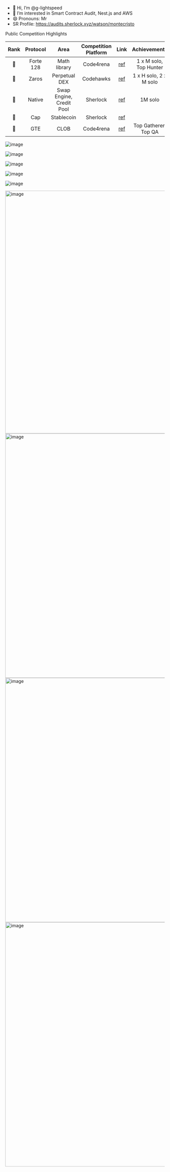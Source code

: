 - 👋 Hi, I’m @g-lightspeed
- 👀 I’m interested in Smart Contract Audit, Nest.js and AWS
- 😄 Pronouns: Mr
- SR Profile: https://audits.sherlock.xyz/watson/montecristo

Public Competition Highlights

| Rank | Protocol | Area| Competition Platform | Link | Achievements |
|:-----:|:----:|:--:|:------------------------:|:---:|:-----------:|
|🥇|Forte 128|Math library|Code4rena|[ref](https://code4rena.com/audits/2025-03-forte-float128-solidity-library) |1 x M solo, Top Hunter|
|🥇|Zaros|Perpetual DEX|Codehawks|[ref](https://codehawks.cyfrin.io/contests/cm60h7a380000k66h6knt2vtl) |1 x H solo, 2 x M solo|
|🥈 |Native|Swap Engine, Credit Pool|Sherlock|[ref](https://audits.sherlock.xyz/contests/971)|1M solo|
|🥈 |Cap|Stablecoin|Sherlock|[ref](https://audits.sherlock.xyz/contests/990)||
|🥉 |GTE|CLOB|Code4rena|[ref](https://code4rena.com/audits/2025-07-gte-spot-clob-and-router)|Top Gatherer, Top QA|

![image](https://github.com/user-attachments/assets/1eccec34-4e2f-47e9-96f8-17cb099cb875)

![image](https://github.com/user-attachments/assets/83684229-1b1a-41b7-a399-9f95cbc3dc5b)

![image](https://imagedelivery.net/wtv4_V7VzVsxpAFaxzmpbw/79bc5f93-bf48-41df-c9c9-f42cf67f0600/public)

![image](https://github.com/user-attachments/assets/76bd5d74-8082-45fd-a724-955b6ed31596)

![image](https://github.com/user-attachments/assets/a9574891-786b-414f-a8bf-662e922205e8)

<img width="768" height="768" alt="image" src="https://github.com/user-attachments/assets/60856a10-ed02-45e5-8fe8-ee2197c2e43d" />

<img width="773" height="773" alt="image" src="https://github.com/user-attachments/assets/502d4758-63e4-4059-ae84-e643835a0af6" />

<img width="773" height="773" alt="image" src="https://github.com/user-attachments/assets/50aa294c-98cb-4bdd-8391-ab0014d25207" />
<img width="742" height="773" alt="image" src="https://github.com/user-attachments/assets/c5d39fd0-414a-40f7-aa57-46bfe3634181" />

<!---
g-lightspeed/g-lightspeed is a ✨ special ✨ repository because its `README.md` (this file) appears on your GitHub profile.
You can click the Preview link to take a look at your changes.
--->

